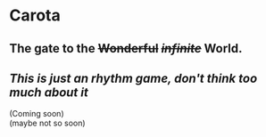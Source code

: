 # Carota
## The gate to the ~~Wonderful~~ ~~*infinite*~~ World. <br>
## *This is just an rhythm game, don't think too much about it*
(Coming soon) <br>
(maybe not so soon)
